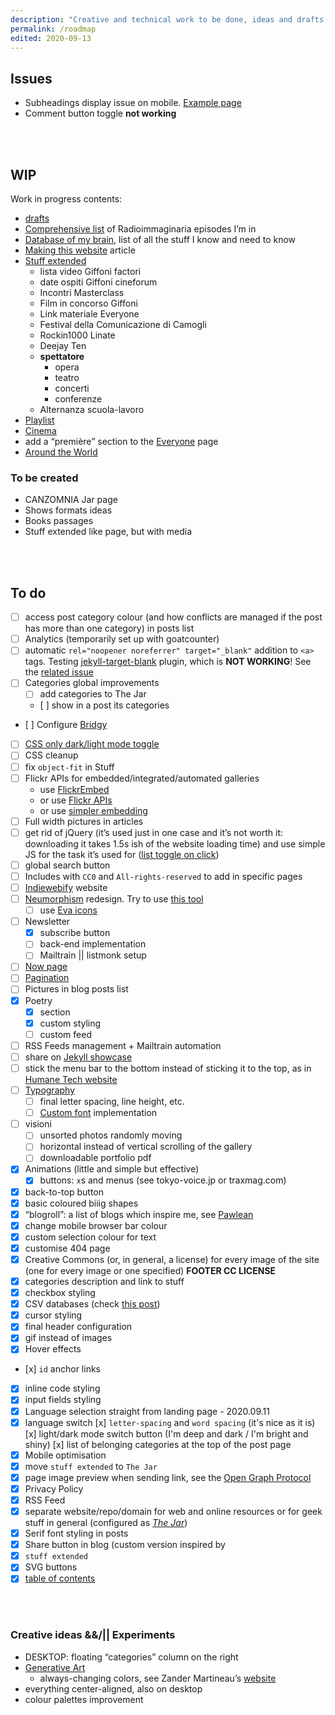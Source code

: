 ```yaml
---
description: "Creative and technical work to be done, ideas and drafts progress tracking on this website"
permalink: /roadmap
edited: 2020-09-13
---
```

## Issues

- Subheadings display issue on mobile. [Example page](https://tommi.space/server-setup#nextcloud-configuration)
- Comment button toggle **not working**

<br />
<br />

## WIP

Work in progress contents:

- [drafts](./_drafts)
- [Comprehensive list](./pages/radioimmaginaria-database.md) of Radioimmaginaria episodes I’m in
- [Database of my brain](./_jar/2020-06-04-brain-database.md), list of all the stuff I know and need to know
- [Making this website](./_posts/2020-04-18-Making-this-website.md) article
- [Stuff extended](./pages/stuff-extended-it)
	- lista video Giffoni factori
	- date ospiti Giffoni cineforum
	- Incontri Masterclass
	- Film in concorso Giffoni
	- Link materiale Everyone
	- Festival della Comunicazione di Camogli
	- Rockin1000 Linate
	- Deejay Ten
	- **spettatore**
		- opera
		- teatro
		- concerti
		- conferenze
	- Alternanza scuola-lavoro
- [Playlist](./_jar/2020-07-17-Playlist.md)
- [Cinema](./_jar/2020-07-10-Cinema.md)
- add a “première” section to the [Everyone](./everyone) page
- [Around the World](./_jar/2020-07-20-Around-the-world.md)

### To be created

- CANZOMNIA Jar page
- Shows formats ideas
- Books passages
- Stuff extended like page, but with media

<br />
<br />

## To do

- [ ] access post category colour (and how conflicts are managed if the post has more than one category) in posts list
- [ ] Analytics (temporarily set up with goatcounter)
- [ ] automatic `rel="noopener noreferrer" target="_blank"` addition to `<a>` tags. Testing [jekyll-target-blank](https://github.com/keithmifsud/jekyll-target-blank) plugin, which is **NOT WORKING**! See the [related issue](https://github.com/keithmifsud/jekyll-target-blank/issues/51)
- [ ] Categories global improvements
	- [ ] add categories to The Jar
	- [ ] show in a post its categories
- [ ] Configure [Bridgy](https://brid.gy/)
- [ ] [CSS only dark/light mode toggle](https://youtu.be/b4FBTr5pSgw)
- [ ] CSS cleanup
- [ ] fix `object-fit` in Stuff
- [ ] Flickr APIs for embedded/integrated/automated galleries
	- use [FlickrEmbed](https://flickrembed.com/)
	- or use [Flickr APIs](https://www.flickr.com/services/api/)
	- or use [simpler embedding](https://help.flickr.com/en_us/share-or-embed-flickr-photos-or-albums-rJBx6mjyX)
- [ ] Full width pictures in articles
- [ ] get rid of jQuery (it’s used just in one case and it’s not worth it: downloading it takes 1.5s ish of the website loading time) and use simple JS for the task it’s used for ([list toggle on click](https://www.w3schools.com/howto/howto_js_dropdown.asp))
- [ ] global search button
- [ ] Includes with `CC0` and `All-rights-reserved` to add in specific pages
- [ ] [Indiewebify](https://indiewebify.me/) website
- [ ] [Neumorphism](https://uxdesign.cc/neumorphism-in-user-interfaces-b47cef3bf3a6) redesign. Try to use [this tool](https://neumorphism.io/)
	- [ ] use [Eva icons](https://jekyllrb.com/docs/pagination/)
- [ ] Newsletter
	- [x] subscribe button
	- [ ] back-end implementation
	- [ ] Mailtrain || listmonk setup
- [ ] [Now page](https://sivers.org/now)
- [ ] [Pagination](https://jekyllrb.com/docs/pagination/)
- [ ] Pictures in blog posts list
- [x] Poetry
	- [x] section
	- [x] custom styling
	- [ ] custom feed
- [ ] RSS Feeds management + Mailtrain automation
- [ ] share on [Jekyll showcase](https://github.com/planetjekyll/showcase)
- [ ] stick the menu bar to the bottom instead of sticking it to the top, as in [Humane Tech website](https://humanetech.com)
- [ ] [Typography](https://xplosionmind.tk/typography)
	- [ ] final letter spacing, line height, etc.
	- [ ] [Custom font](https://tommi.space/Typography#Custom-font) implementation
- [ ] visioni
    - [ ] unsorted photos randomly moving
    - [ ] horizontal instead of vertical scrolling of the gallery
	- [ ] downloadable portfolio pdf

- [x] Animations (little and simple but effective)
	- [x] buttons: `x`s and menus (see tokyo-voice.jp or traxmag.com)
- [x] back-to-top button
- [x] basic coloured biiig shapes
- [x] “blogroll”: a list of blogs which inspire me, see [Pawlean](https://pawlean.com/blogroll)
- [x] change mobile browser bar colour
- [x] custom selection colour for text
- [x] customise 404 page
- [x] Creative Commons (or, in general, a license) for every image of the site (one for every image or one specified) **FOOTER CC LICENSE**
- [x] categories description and link to stuff
- [x] checkbox styling
- [x] CSV databases (check [this post](https://jekyllrb.com/tutorials/csv-to-table/))
- [x] cursor styling
- [x] final header configuration
- [x] gif instead of images 
- [x] Hover effects
- [x] `id` anchor links
- [x] inline code styling
- [x] input fields styling
- [x] Language selection straight from landing page - 2020.09.11
- [x] language switch [x] `letter-spacing` and `word spacing` (it's nice as it is) [x] light/dark mode switch button (I'm deep and dark / I'm bright and shiny) [x] list of belonging categories at the top of the post page
- [x] Mobile optimisation
- [x] move `stuff extended` to `The Jar`
- [x] page image preview when sending link, see the [Open Graph Protocol](https://ogp.me/)
- [x] Privacy Policy
- [x] RSS Feed
- [x] separate website/repo/domain for web and online resources or for geek stuff in general (configured as _[The Jar](https://xplosionmind.tk/jar)_)
- [x] Serif font styling in posts
- [x] Share button in blog (custom version inspired by 
- [x] `stuff extended`
- [x] SVG buttons
- [x] [table of contents](https://github.com/allejo/jekyll-toc)

<br />
<br />

### Creative ideas &&/|| Experiments

- DESKTOP: floating “categories” column on the right
- [Generative Art](http://tholman.com/post/generative-art-speedrun/)
	- always-changing colors, see Zander Martineau’s [website](https://zander.wtf/)
- everything center-aligned, also on desktop
- colour palettes improvement
